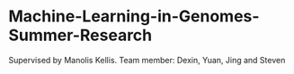 # Machine-Learning-in-Genomes-Summer-Research
Supervised by Manolis Kellis. Team member: Dexin, Yuan, Jing and Steven
